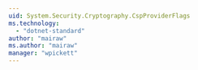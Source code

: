 ```yaml
---
uid: System.Security.Cryptography.CspProviderFlags
ms.technology: 
  - "dotnet-standard"
author: "mairaw"
ms.author: "mairaw"
manager: "wpickett"
---
```

